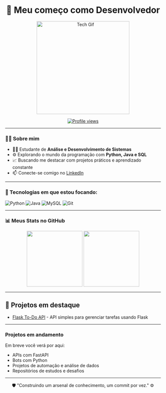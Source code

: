 <h1 align="center">🚀 Meu começo como Desenvolvedor</h1>

<p align="center">
  <img src="https://media.giphy.com/media/QNFhOolVeCzPQ2Mx85/giphy.gif" width="300px" alt="Tech Gif"/>
</p>

<p align="center">
  <a href="https://github.com/JoaoVictorSouzaSilva">
    <img src="https://komarev.com/ghpvc/?username=JoaoVictorSouzaSilva&color=blue" alt="Profile views" />
  </a>
</p>

---

### 👨‍💻 Sobre mim

- 🧑‍🎓 Estudante de **Análise e Desenvolvimento de Sistemas**
- ⚙️ Explorando o mundo da programação com **Python, Java e SQL**
- 📈 Buscando me destacar com projetos práticos e aprendizado constante
- 📫 Conecte-se comigo no [LinkedIn](https://www.linkedin.com/in/jo%C3%A3o-victor-souza-silva-9a6a2525b/)

---

### 🧰 Tecnologias em que estou focando:

![Python](https://img.shields.io/badge/-Python-3776AB?style=for-the-badge&logo=python&logoColor=white)
![Java](https://img.shields.io/badge/-Java-ED8B00?style=for-the-badge&logo=java&logoColor=white)
![MySQL](https://img.shields.io/badge/-MySQL-4479A1?style=for-the-badge&logo=mysql&logoColor=white)
![Git](https://img.shields.io/badge/-Git-F05032?style=for-the-badge&logo=git&logoColor=white)

---

### 📊 Meus Stats no GitHub

<div align="center">
  <img height="180em" src="https://github-readme-stats.vercel.app/api?username=JoaoVictorSouzaSilva&show_icons=true&theme=tokyonight" />
  <img height="180em" src="https://github-readme-stats.vercel.app/api/top-langs/?username=JoaoVictorSouzaSilva&layout=compact&theme=tokyonight" />
</div>

---

## 📂 Projetos em destaque

- [Flask To-Do API](https://github.com/JoaoVictorSouzaSilva/flask-todo-api) - API simples para gerenciar tarefas usando Flask  

---

### **Projetos em andamento**
Em breve você verá por aqui:
- APIs com FastAPI
- Bots com Python
- Projetos de automação e análise de dados
- Repositórios de estudos e desafios

---

<p align="center">
  🛡️ "Construindo um arsenal de conhecimento, um commit por vez." ⚙️
</p>
